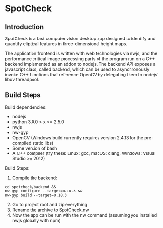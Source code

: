 # SpotCheck

## Introduction
SpotCheck is a fast computer vision desktop app designed to identify and quantify eliptical features in three-dimensional height maps.

The application frontend is written with web technologies via nwjs, and the performance critical image processing parts of the program run on a C++ backend implemented as an addon to nodejs. The backend API exposes a javascript class, called backend, which can be used to asynchronously invoke C++ functions that reference OpenCV by delegating them to nodejs' libuv threadpool.

## Build Steps
Build dependencies: 
 * nodejs
 * python 3.0.0 > x >= 2.5.0
 * nwjs
 * nw-gyp
 * OpenCV (Windows build currently requires version 2.4.13 for the pre-compiled static libs)
 * Some version of bash
 * A C++ compiler (try these: Linux: gcc, macOS: clang, Windows: Visual Studio >= 2012)
 
Build Steps:
 1. Compile the backend:
 ```
 cd spotcheck/backend &&
 nw-gyp configure --target=0.18.3 &&
 nw-gyp build --target=0.18.3
 ```
 2. Go to project root and zip everything
 3. Rename the archive to SpotCheck.nw
 4. Now the app can be run with the nw command (assuming you installed nwjs globally with npm)
